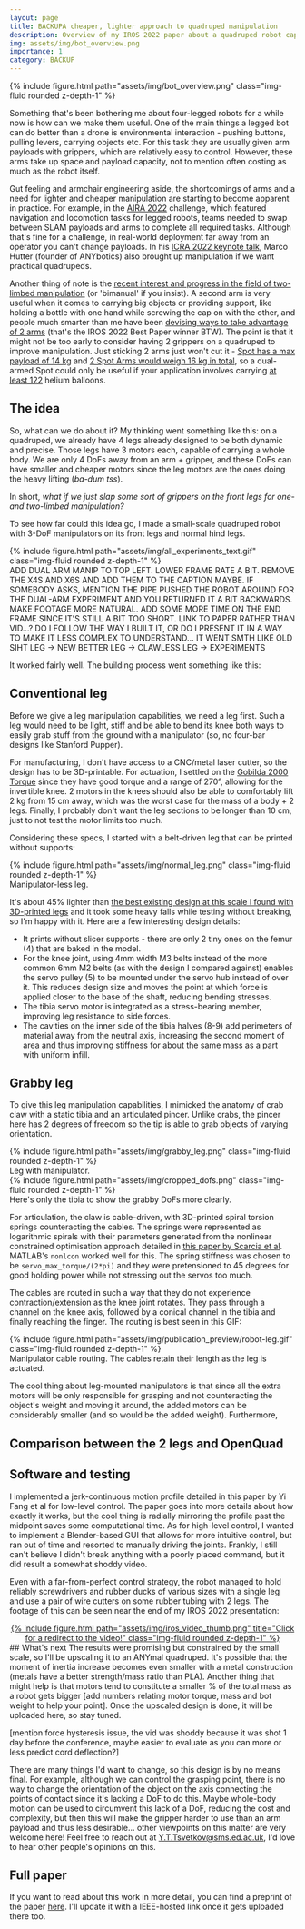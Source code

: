 ```yaml
---
layout: page
title: BACKUPA cheaper, lighter approach to quadruped manipulation
description: Overview of my IROS 2022 paper about a quadruped robot capable of bimanual manipulation and self-loading with a single limb
img: assets/img/bot_overview.png
importance: 1
category: BACKUP
---
```


<div class="row">
    <div class="col-sm mt-3 mt-md-0">
        {% include figure.html path="assets/img/bot_overview.png" class="img-fluid rounded z-depth-1" %}
    </div>
</div>

Something that's been bothering me about four-legged robots for a while now is how can we make them useful. One of the main things a legged bot can do better than a drone is environmental interaction - pushing buttons, pulling levers, carrying objects etc. For this task they are usually given arm payloads with grippers, which are relatively easy to control. However, these arms take up space and payload capacity, not to mention often costing as much as the robot itself.

Gut feeling and armchair engineering aside, the shortcomings of arms and a need for lighter and cheaper manipulation are starting to become apparent in practice. For example, in the [AIRA 2022](https://www.aira-challenge.com/) challenge, which featured navigation and locomotion tasks for legged robots, teams needed to swap between SLAM payloads and arms to complete all required tasks. Although that's fine for a challenge, in real-world deployment far away from an operator you can't change payloads. In his [ICRA 2022 keynote talk](https://www.youtube.com/watch?v=abdLIFOzdRo), Marco Hutter (founder of ANYbotics) also brought up manipulation if we want practical quadrupeds.

Another thing of note is the [recent interest and progress in the field of two-limbed manipulation](https://www.science.org/doi/10.1126/science.aat8414) (or 'bimanual' if you insist). A second arm is very useful when it comes to carrying big objects or providing support, like holding a bottle with one hand while screwing the cap on with the other, and people much smarter than me have been [devising ways to take advantage of 2 arms](https://arxiv.org/abs/2208.10552) (that's the IROS 2022 Best Paper winner BTW). The point is that it might not be too early to consider having 2 grippers on a quadruped to improve manipulation. Just sticking 2 arms just won't cut it - [Spot has a max payload of 14 kg](https://dev.bostondynamics.com/docs/payload/payload_configuration_requirements) and [2 Spot Arms would weigh 16 kg in total](https://www.bostondynamics.com/sites/default/files/inline-files/spot-arm.pdf), so a dual-armed Spot could only be useful if your application involves carrying [at least 122](https://www.uu.edu/dept/physics/scienceguys/2000July.cfm) helium balloons.

## The idea
So, what can we do about it? My thinking went something like this: on a quadruped, we already have 4 legs already designed to be both dynamic and precise. Those legs have 3 motors each, capable of carrying a whole body. We are only 4 DoFs away from an arm + gripper, and these DoFs can have smaller and cheaper motors since the leg motors are the ones doing the heavy lifting (_ba-dum tss_).

In short, _what if we just slap some sort of grippers on the front legs for one- and two-limbed manipulation?_

To see how far could this idea go, I made a small-scale quadruped robot with 3-DoF manipulators on its front legs and normal hind legs. 
 
<div class="row">
    <div class="col-sm mt-3 mt-md-0">
        {% include figure.html path="assets/img/all_experiments_text.gif" class="img-fluid rounded z-depth-1" %}
    </div>
</div>
<div class="caption">
     ADD DUAL ARM MANIP TO TOP LEFT. LOWER FRAME RATE A BIT. REMOVE THE X4S AND X6S AND ADD THEM TO THE CAPTION MAYBE. IF SOMEBODY ASKS, MENTION THE PIPE PUSHED THE ROBOT AROUND FOR THE DUAL-ARM EXPERIMENT AND YOU RETURNED IT A BIT BACKWARDS. MAKE FOOTAGE MORE NATURAL. ADD SOME MORE TIME ON THE END FRAME SINCE IT'S STILL A BIT TOO SHORT. LINK TO PAPER RATHER THAN VID...? DO I FOLLOW THE WAY I BUILT IT, OR DO I PRESENT IT IN A WAY TO MAKE IT LESS COMPLEX TO UNDERSTAND... IT WENT SMTH LIKE OLD SIHT LEG -> NEW BETTER LEG -> CLAWLESS LEG -> EXPERIMENTS
</div>

It worked fairly well. The building process went something like this:

## Conventional leg
Before we give a leg manipulation capabilities, we need a leg first. Such a leg would need to be light, stiff and be able to bend its knee both ways to easily grab stuff from the ground with a manipulator (so, no four-bar designs like Stanford Pupper). 

For manufacturing, I don't have access to a CNC/metal laser cutter, so the design has to be 3D-printable. For actuation, I settled on the [Gobilda 2000 Torque](https://www.gobilda.com/2000-series-dual-mode-servo-25-2-torque/) since they have good torque and a range of 270°, allowing for the invertible knee. 2 motors in the knees should also be able to comfortably lift 2 kg from 15 cm away, which was the worst case for the mass of a body + 2 legs. Finally, I probably don't want the leg sections to be longer than 10 cm, just to not test the motor limits too much.

Considering these specs, I started with a belt-driven leg that can be printed without supports:

<div class="row">
    <div class="col-sm mt-3 mt-md-0">
        {% include figure.html path="assets/img/normal_leg.png" class="img-fluid rounded z-depth-1" %}
    </div>
</div>
<div class="caption">
    Manipulator-less leg.
</div>

It's about 45% lighter than [the best existing design at this scale I found with 3D-printed legs](https://github.com/OpenQuadruped/spot_mini_mini) and it took some heavy falls while testing without breaking, so I'm happy with it. Here are a few interesting design details:

* It prints without slicer supports - there are only 2 tiny ones on the femur (4) that are baked in the model.
* For the knee joint, using 4mm width M3 belts instead of the more common 6mm M2 belts (as with the design I compared against) enables the servo pulley (5) to be mounted under the servo hub instead of over it. This reduces design size and moves the point at which force is applied closer to the base of the shaft, reducing bending stresses.
* The tibia servo motor is integrated as a stress-bearing member, improving leg resistance to side forces.
* The cavities on the inner side of the tibia halves (8-9) add perimeters of material away from the neutral axis, increasing the second moment of area and thus improving stiffness for about the same mass as a part with uniform infill.

## Grabby leg

To give this leg manipulation capabilities, I mimicked the anatomy of crab claw with a static tibia and an articulated pincer. Unlike crabs, the pincer here has 2 degrees of freedom so the tip is able to grab objects of varying orientation. 
<div class="row">
    <div class="col-sm mt-3 mt-md-0">
        {% include figure.html path="assets/img/grabby_leg.png" class="img-fluid rounded z-depth-1" %}
    </div>
</div>
<div class="caption">
    Leg with manipulator.
</div>

<div class="row">
    <div class="col-sm mt-3 mt-md-0">
        {% include figure.html path="assets/img/cropped_dofs.png" class="img-fluid rounded z-depth-1" %}
    </div>
</div>
<div class="caption">
    Here's only the tibia to show the grabby DoFs more clearly.
</div>

For articulation, the claw is cable-driven, with 3D-printed spiral torsion springs counteracting the cables. The springs were represented as logarithmic spirals with their parameters generated from the nonlinear constrained optimisation approach detailed in [this paper by Scarcia et al](https://asmedigitalcollection.asme.org/SMASIS/proceedings/SMASIS2016/50497/Stowe,%20Vermont,%20USA/289603). MATLAB's `nonlcon` worked well for this. The spring stiffness was chosen to be `servo_max_torque/(2*pi)` and they were pretensioned to 45 degrees for good holding power while not stressing out the servos too much.
 
The cables are routed in such a way that they do not experience contraction/extension as the knee joint rotates. They pass through a channel on the knee axis, followed by a conical channel in the tibia and finally reaching the finger. The routing is best seen in this GIF:
<div class="row">
    <div class="col-sm mt-3 mt-md-0">
        {% include figure.html path="assets/img/publication_preview/robot-leg.gif" class="img-fluid rounded z-depth-1" %}
    </div>
</div>
<div class="caption">
    Manipulator cable routing. The cables retain their length as the leg is actuated.
</div>

The cool thing about leg-mounted manipulators is that since all the extra motors will be only responsible for grasping and not counteracting the object's weight and moving it around, the added motors can be considerably smaller (and so would be the added weight). Furthermore, 
## Comparison between the 2 legs and OpenQuad
## Software and testing

I implemented a jerk-continuous motion profile detailed in this paper by Yi Fang et al for low-level control. The paper goes into more details about how exactly it works, but the cool thing is radially mirroring the profile past the midpoint saves some computational time. As for high-level control, I wanted to implement a Blender-based GUI that allows for more intuitive control, but ran out of time and resorted to manually driving the joints. Frankly, I still can't believe I didn't break anything with a poorly placed command, but it did result a somewhat shoddy video.

Even with a far-from-perfect control strategy, the robot managed to hold reliably screwdrivers and rubber ducks of various sizes with a single leg and use a pair of wire cutters on some rubber tubing with 2 legs. The footage of this can be seen near the end of my IROS 2022 presentation:
<div align="center">
  <a href="https://youtu.be/MOX-r0w0K7I">
  	{% include figure.html path="assets/img/iros_video_thumb.png" title="Click for a redirect to the video!" class="img-fluid rounded z-depth-1" %}
  </a>
</div>
## What's next
The results were promising but constrained by the small scale, so I'll be upscaling it to an ANYmal quadruped. It's possible that the moment of inertia increase becomes even smaller with a metal construction (metals have a better strength/mass ratio than PLA). Another thing that might help is that  motors tend to constitute a smaller % of the total mass as a robot gets bigger [add numbers relating motor torque, mass and bot weight to help your point]. Once the upscaled design is done, it will be uploaded here, so stay tuned.

[mention force hysteresis issue, the vid was shoddy because it was shot 1 day before the conference, maybe easier to evaluate as you can more or less predict cord deflection?]

There are many things I'd want to change, so this design is by no means final. For example, although we can control the grasping point, there is no way to change the orientation of the object on the axis connecting the points of contact since it's lacking a DoF to do this. Maybe whole-body motion can be used to circumvent this lack of a DoF, reducing the cost and complexity, but then this will make the gripper harder to use than an arm payload and thus less desirable... other viewpoints on this matter are very welcome here! Feel free to reach out at [Y.T.Tsvetkov@sms.ed.ac.uk](mailto:Y.T.Tsvetkov@sms.ed.ac.uk), I'd love to hear other people's opinions on this.

## Full paper
If you want to read about this work in more detail, you can find a preprint of the paper [here](https://arxiv.org/abs/2207.08765). I'll update it with a IEEE-hosted link once it gets uploaded there too.

